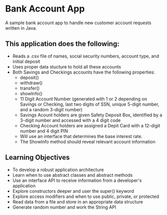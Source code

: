 # Bank Account App
A sample bank account app to handle new customer account requests written in Java.

## This application does the following: 
- Reads a .csv file of names, social security numbers, account type, and initial deposit
- Uses proper data stucture to hold all these accounts
- Both Savings and Checkings accounts have the following properties: 
  - deposit()
  - withdraw()
  - transfer()
  - showInfo()
  - 11 Digit Account Number (generated with 1 or 2 depending on Savings or Checking, last two digits of SSN, unique 5-digit number, and a random 3-digit number)
  - Savings Acount holders are given Safety Deposit Box, identified by a 3-digit number and accessed with a 4 digit code
  - Checking Account holders are assigned a Depit Card with a 12-digit number and 4 digit PIN
  - Will use an interface that determines the base interest rate.
  - The ShowInfo method should reveal relevant account information

## Learning Objectives
- To develop a robust application architecture
- Learn when to use abstract classes and abstract methods
- Use an interface API to receive information from a developer's application
- Explore constructors deeper and user the super() keyword
- Explore access modifiers and when to use public, private, or protected
- Read data from a file and store in an appropriate data structure
- Generate random number and work the String API


